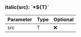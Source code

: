 ### italic(src): \`\*\$\{T}\`

| Parameter | Type | Optional |
| --------- | ---- | -------- |
| src       | T    | ❌       |
